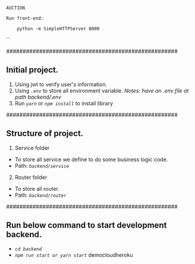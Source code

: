 
`
				AUCTION
`


``
	Run front-end:
``

```
	python -m SimpleHTTPServer 8000
```
``

####################################################
## Initial project.
1. Using jwt to verify user's information.
2. Using *`.env`* to store all environment variable.
_Notes: have an .env file at path backend/.env_
3. Run *`yarn`* or *`npm install`* to install library

####################################################
## Structure of project.
1. Service folder
- To store all service we define to do some business logic code.
- Path: *`backend/service`*

2. Router folder
- To store all router.
- Path: *`backend/router`*

####################################################
##  Run below command to start development backend.
- *`cd backend`*
- *`npm run start or yarn start`*
d e m o c l o u d h e r o k u  
 